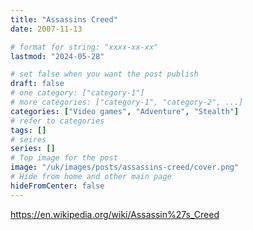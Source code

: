 ```yaml
---
title: "Assassins Creed"
date: 2007-11-13

# format for string: "xxxx-xx-xx"
lastmod: "2024-05-28"

# set false when you want the post publish
draft: false
# one category: ["category-1"]
# more categories: ["category-1", "category-2", ...]
categories: ["Video games", "Adventure", "Stealth"]
# refer to categories
tags: []
# seires
series: []
# Top image for the post
image: "/uk/images/posts/assassins-creed/cover.png"
# Hide from home and other main page
hideFromCenter: false
---
```

https://en.wikipedia.org/wiki/Assassin%27s_Creed
<!--more-->